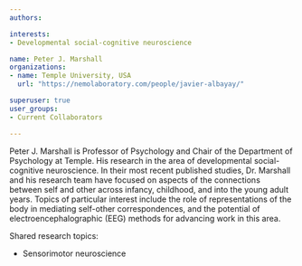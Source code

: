 ```yaml
---
authors:

interests:
- Developmental social-cognitive neuroscience

name: Peter J. Marshall
organizations:
- name: Temple University, USA
  url: "https://nemolaboratory.com/people/javier-albayay/"

superuser: true
user_groups:
- Current Collaborators

---
```


Peter J. Marshall is Professor of Psychology and Chair of the Department of Psychology at Temple. His research in the area of developmental social-cognitive neuroscience. In their most recent published studies, Dr. Marshall and his research team have focused on aspects of the connections between self and other across infancy, childhood, and into the young adult years. Topics of particular interest include the role of representations of the body in mediating self-other correspondences, and the potential of electroencephalographic (EEG) methods for advancing work in this area. 

Shared research topics:

- Sensorimotor neuroscience
